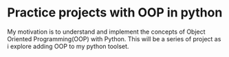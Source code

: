 # Practice projects with OOP in python

My motivation is to understand and implement the concepts of Object Oriented Programming(OOP) with Python. 
This will be a series of project as i explore adding OOP to my python toolset.